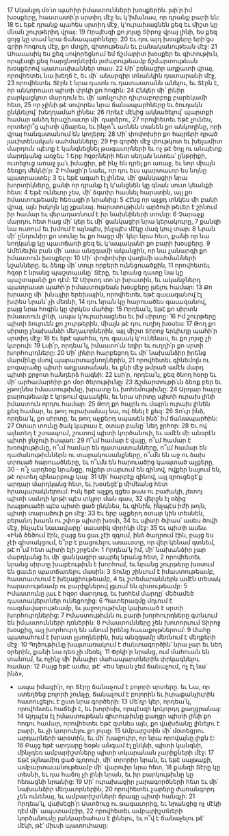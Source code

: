 17 Ականջդ մօ՛տ պահիր իմաստունների խօսքերին.
լսի՛ր իմ խօսքերը, հաստատի՛ր սրտիդ մէջ
եւ կ՚իմանաս, որ դրանք բարի են:
18 Եւ եթէ դրանք պահես սրտիդ մէջ,
կ՚ուրախացնեն քեզ եւ միշտ կը մնան շուրթերիդ վրայ:
19 Որպէսզի քո յոյսը Տիրոջ վրայ լինի,
ես քեզ ցոյց կը տամ նրա ճանապարհները:
20 Եւ դու այդ խօսքերը երի՛ցս գրիր հոգուդ մէջ,
քո մտքի, գիտութեան եւ բանականութեան մէջ:
21 Ահաւասիկ ես քեզ սովորեցնում եմ ճշմարիտ խօսքեր եւ գիտութիւն,
որպէսզի քեզ հարցնողներին
յօժարութեամբ ճշմարտութեան խօսքերով պատասխաններ տաս:
22 Մի՛ բռնացիր աղքատի վրայ, որովհետեւ նա խեղճ է,
եւ մի՛ անարգիր տնանկին դատարանի մէջ,
23 որովհետեւ Տէրն է նրա դատն ու դատաստանն անելու,
եւ Տէրն է, որ անկորուստ պիտի փրկի քո հոգին:
24 Ընկեր մի՛ լինիր բարկացկոտ մարդուն
եւ մի՛ առնչուիր դիւրաբորբոք բարեկամի հետ,
25 որ չլինի թէ սովորես նրա ճանապարհները
եւ ծուղակն ընկնելով՝ խեղդամահ լինես:
26 Որեւէ մէկից ակնածելով՝
պարտքի համար անձդ երաշխաւոր մի՛ դարձրու,
27 որովհետեւ եթէ չունես, որտեղի՞ց պիտի վճարես,
եւ ինչո՞ւ առնեն տանեն քո անկողինը,
որի վրայ հանգստանում են կողերդ:
28 Մի՛ փոփոխիր քո հայրերի դրած յաւիտենական սահմանները:
29 Իր գործի մէջ փութկոտ եւ խելամիտ մարդուն
պէտք է կանգնեցնել թագաւորների
եւ ոչ թէ ծոյլ ու անպէտք մարդկանց առջեւ:
1 Երբ հզօրների հետ սեղան նստես՝ ընթրիքի,
ուտելուց առաջ լա՛ւ իմացիր,
թէ ինչ են դրել քո առաջ,
եւ նոր միայն ձեռքդ մեկնի՛ր:
2 Իմացի՛ր նաեւ, որ դու եւս պարտաւոր ես նոյնը պատրաստել:
3 Եւ եթէ ագահ էլ լինես,
մի՛ ցանկացիր նրա խորտիկները,
քանի որ դրանք էլ կ՚անցնեն կը գնան սուտ կեանքի հետ:
4 Եթէ ունեւոր չես, մի՛ ձգտիր հասնել հարստին,
այլ քո իմաստութեամբ հեռացի՛ր նրանից:
5 Հէնց որ աչքդ տնկես մի բանի վրայ,
այն իսկոյն կը չքանայ.
հարստութիւնն արծուի թեւեր է շինում իր համար
եւ վերադառնում է իր նախնիների տունը:
6 Չարաչք մարդու հետ հաց մի՛ կեր
եւ մի՛ ցանկացիր նրա կերակուրը,
7 քանզի նա ուտում եւ խմում է այնպէս,
ինչպէս մէկը մազ կուլ տար:
8 Նրան մի՛ ընդունիր քո տունը
եւ քո հացը մի՛ կեր նրա հետ,
քանի որ նա նողկանք կը պատճառի քեզ
եւ կ՚ապականի քո բարի խօսքերը.
9 Ամենեւին բան մի՛ ասա անզգամի ականջին,
որ նա չանարգի քո իմաստուն խօսքերը:
10 Մի՛ փոփոխիր վաղեմի սահմանների նշանները.
եւ ձեռք մի՛ տուր որբերի ունեցուածքին,
11 որովհետեւ հզօր է նրանց պաշտպանը՝ Տէրը,
եւ նրանց դատը նա կը պաշտպանի քո դէմ:
12 Սիրտդ տո՛ւր խրատին,
եւ ականջներդ պատրաստ պահի՛ր իմաստութեան խօսքերը լսելու համար:
13 Քո խրատը մի՛ խնայիր երեխային,
որովհետեւ եթէ գաւազանով էլ խփես նրան՝ չի մեռնի,
14 դու նրան կը հարուածես գաւազանով,
բայց նրա հոգին կը փրկես մահից:
15 Որդեա՛կ, եթէ քո սիրտն իմաստուն լինի,
ապա կ՚ուրախացնես եւ իմ սիրտը:
16 Իմ շուրթերը պիտի ձուլուեն քո շուրթերին,
միայն թէ դու ուղիղ խօսես:
17 Թող քո սիրտը չնախանձի մեղաւորներին,
այլ միշտ Տիրոջ երկիւղը պահի՛ր սրտիդ մէջ:
18 Եւ եթէ պահես, դու զաւակ կ՚ունենաս,
եւ քո յոյսը չի կտրուի:
19 Լսի՛ր, որդեա՛կ, իմաստո՛ւն եղիր
եւ ուղղի՛ր քո սրտի խորհուրդները:
20 Մի՛ լինիր հարբեցող
եւ մի՛ նախանձիր իրենց մարմինը մսով պարարտացնողներին,
21 որովհետեւ գինեմոլն ու բոզարածը պիտի աղքատանան,
եւ քնի մէջ թմրած ամէն մարդ պիտի քրջոտ հանդերձ հագնի:
22 Լսի՛ր, որդեա՛կ, քեզ ծնող հօրը
եւ մի՛ արհամարհիր քո մօր ծերութիւնը:
23 Ճշմարտութի՛ւն ձեռք բեր
եւ չթողնես իմաստութիւնը, խրատը եւ խոհեմութիւնը:
24 Արդար հայրը բարութեամբ է կրթում զաւակին,
եւ նրա սիրտը պիտի ուրախ լինի իմաստուն որդու համար:
25 Թող քո հայրն ու մայրն ուրախ լինեն քեզ համար,
եւ թող ուրախանայ նա, ով ծնել է քեզ:
26 Տո՛ւր ինձ, որդեա՛կ, քո սիրտը,
եւ թող աչքերդ սպասեն ինձ՝ իմ ճանապարհին:
27 Օտար տունը ծակ կարաս է,
օտար բանը՝ նեղ ջրհոր:
28 Եւ ով այնտեղ է շտապում, շուտով պիտի կործանուի,
եւ ամէն մի անօրէն պիտի ջնջուի իսպառ:
29 Ո՞ւմ համար է վայը,
ո՞ւմ համար է խռովութիւնը,
ո՞ւմ համար են դատաստանները,
ո՞ւմ համար են դաժանութիւններն ու տարակուսանքները,
ո՞ւմն են աջ ու ձախ տրուած հարուածները,
եւ ո՞ւմն են հարուածից կապտած աչքերը,
30 - ո՞չ արդեօք նրանցը, ովքեր տարւում են գինով,
ովքեր նայում են, թէ որտեղ գինարբուք կայ:
31 Մի՛ հարբէք գինով, այլ զրուցեցէ՛ք արդար մարդկանց հետ,
եւ խօսեցէ՛ք միմեանց հետ հրապարակներում:
Իսկ եթէ աչքդ գցես թաս ու բաժակի,
յետոյ պիտի սանդի կոթի պէս տկլոր ման գաս,
32 վերջն էլ օձից խայթուածի պէս պիտի ցած ընկնես,
եւ գինին, ինչպէս իժի թոյն, պիտի տարածուի քո մէջ:
33 Եւ երբ աչքերդ օտար կին տեսնեն,
բերանդ խառն ու շփոթ պիտի խօսի,
34 եւ պիտի ծփաս՝ ասես ծովի մէջ,
ինչպէս նաւավարը՝ սաստիկ մրրիկի մէջ:
35 Եւ պիտի ասես.
«Ինձ ծեծում էին, բայց ես ցաւ չէի զգում,
ինձ ծաղրում էին, բայց ես չէի գիտակցում,
ե՞րբ է բացուելու առաւօտը, որ վեր կենամ գտնեմ,
թէ ո՞ւմ հետ պիտի էլի շրջեմ»:
1 Որդեա՛կ իմ, մի՛ նախանձիր չար մարդկանց
եւ մի՛ ցանկացիր ապրել նրանց հետ,
2 որովհետեւ նրանց սիրտը խաբէութիւն է խորհում,
եւ նրանց շուրթերը խօսում են ցաւեր պատճառելու մասին:
3 Տունը շինւում է իմաստութեամբ,
հաստատւում է խելացիութեամբ,
4 եւ շտեմարաններն ամէն տեսակ հարստութեամբ
ու բարիքներով լցւում են գիտութեամբ:
5 Իմաստունը լաւ է հզօր մարդուց,
եւ խոհեմ մարդը՝ մեծամեծ դաստակերտներ ունեցողից:
6 Պատերազմը մղւում է ռազմավարութեամբ,
եւ յաջողութիւնը կախուած է սրտի խորհուրդներից:
7 Իմաստութիւնն ու բարի խորհուրդները
գտնւում են իմաստունների դռներին:
8 Իմաստունները չեն խոտորւում Տիրոջ խօսքից,
այլ խորհուրդ են անում իրենց հաւաքոյթներում:
9 Մահը պատահում է խրատ չլսողներին,
իսկ անզգամը մեռնում է մեղքերի մէջ:
10 Պղծութիւնը խայտառակում է ժանտագործին՝
նրա չար եւ նեղ օրերին,
քանի նա դեռ չի մեռել:
11 Փրկի՛ր նրանց, ում մահուան են տանում,
եւ ոչինչ մի՛ խնայիր մահապարտներին փրկագնելու համար:
12 Բայց եթէ ասես, թէ՝
«Ես նրան չեմ ճանաչում, ոչ էլ նա՝ ինձ»,
- ապա իմացի՛ր, որ Տէրը ճանաչում է բոլորի սրտերը.
եւ Նա, որ ստեղծեց բոլորի շունչը,
ճանաչում է բոլորին
եւ իւրաքանչիւրին հատուցելու է ըստ նրա գործերի:
13 Մե՛ղր կեր, որդեա՛կ, որովհետեւ հաճելի է,
եւ խորիսխ, որպէսզի կոկորդդ քաղցրանայ:
14 Այդպէս էլ իմաստութեան գիտութիւնը քաղցր պիտի լինի քո հոգու համար,
որովհետեւ եթէ գտնես այն,
քո վախճանը լինելու է բարի,
եւ չի կտրուելու քո յոյսը:
15 Ամբարշտին մի՛ մօտեցրու արդարների արօտին,
եւ մի՛ խաբուիր, որ նրա որովայնը լիքն է:
16 Բայց եթէ արդարը եօթն անգամ էլ ընկնի, պիտի կանգնի,
մինչդեռ ամբարիշտները պիտի տկարանան չարիքների մէջ:
17 Եթէ թշնամիդ ցած գլորուի, մի՛ տրորիր նրան,
եւ եթէ սայթաքի, ամբարտաւանութեամբ մի՛ վարուիր նրա հետ,
18 քանզի Տէրը կը տեսնի,
եւ դա հաճոյ չի լինի նրան,
եւ իր բարկութիւնը կը հեռացնի նրանից:
19 Մի՛ ուրախացիր չարագործների հետ
եւ մի՛ նախանձիր մեղաւորներին,
20 որովհետեւ չարերը ժառանգորդ չեն ունենայ,
եւ ամբարիշտների ճրագը պիտի հանգչի:
21 Որդեա՛կ, վախեցի՛ր Աստծուց ու թագաւորից,
եւ նրանցից ոչ մէկի դէմ մի՛ ապստամբիր,
22 որովհետեւ ամբարիշտների կործանումը յանկարծահաս է լինելու,
եւ ո՞վ է ճանաչելու թէ՛ մէկի, թէ՛ միւսի պատուհասը:
